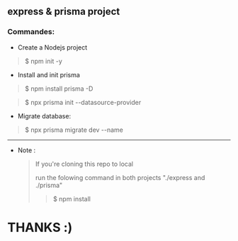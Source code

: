 ## express & prisma project

### Commandes:
* Create a Nodejs project
> $ npm init -y
* Install and init prisma
> $ npm install prisma -D

> $ npx prisma init --datasource-provider <db-provider>
* Migrate database:
> $ npx prisma migrate dev --name <Any Name> 

---
* Note :
    > If you're cloning this repo to local 
    >
    > run the folowing command in both projects "./express and ./prisma"
    >> $ npm install


# THANKS :)